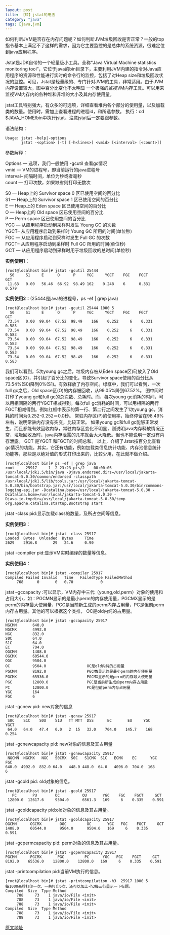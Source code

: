 ```yaml
---
layout: post
title: 【转】jstat的用法
category: "java"
tags: [java,jvm]
---
```

如何判断JVM是否存在内存问题呢？如何判断JVM垃圾回收是否正常？一般的top指令基本上满足不了这样的需求，因为它主要监控的是总体的系统资源，很难定位到java应用程序。

Jstat是JDK自带的一个轻量级小工具。全称“Java Virtual Machine statistics monitoring tool”，它位于java的bin目录下，主要利用JVM内建的指令对Java应用程序的资源和性能进行实时的命令行的监控，包括了对Heap size和垃圾回收状况的监控。可见，Jstat是轻量级的、专门针对JVM的工具，非常适用。由于JVM内存设置较大，图中百分比变化不太明显
一个极强的监视VM内存工具。可以用来监视VM内存内的各种堆和非堆的大小及其内存使用量。

jstat工具特别强大，有众多的可选项，详细查看堆内各个部分的使用量，以及加载类的数量。使用时，需加上查看进程的进程id，和所选参数。
执行：cd $JAVA_HOME/bin中执行jstat，注意jstat后一定要跟参数。

语法结构：

    Usage: jstat -help|-options
           jstat -<option> [-t] [-h<lines>] <vmid> [<interval> [<count>]]

参数解释：

Options — 选项，我们一般使用 -gcutil 查看gc情况  
vmid    — VM的进程号，即当前运行的java进程号  
interval– 间隔时间，单位为秒或者毫秒  
count   — 打印次数，如果缺省则打印无数次  
 
S0  — Heap上的 Survivor space 0 区已使用空间的百分比  
S1  — Heap上的 Survivor space 1 区已使用空间的百分比  
E   — Heap上的 Eden space 区已使用空间的百分比  
O   — Heap上的 Old space 区已使用空间的百分比  
P   — Perm space 区已使用空间的百分比  
YGC — 从应用程序启动到采样时发生 Young GC 的次数  
YGCT– 从应用程序启动到采样时 Young GC 所用的时间(单位秒)  
FGC — 从应用程序启动到采样时发生 Full GC 的次数  
FGCT– 从应用程序启动到采样时 Full GC 所用的时间(单位秒)  
GCT — 从应用程序启动到采样时用于垃圾回收的总时间(单位秒)  

**实例使用1：**

    [root@localhost bin]# jstat -gcutil 25444
      S0     S1     E      O      P     YGC     YGCT    FGC    FGCT     GCT
     11.63   0.00   56.46  66.92  98.49 162    0.248    6      0.331    0.579
 
**实例使用2：**(25444是java的进程号，ps -ef | grep java)

    [root@localhost bin]# jstat -gcutil 25444 1000 5
      S0     S1     E      O      P     YGC     YGCT    FGC    FGCT     GCT
     73.54   0.00  99.04  67.52  98.49    166    0.252     6    0.331    0.583
     73.54   0.00  99.04  67.52  98.49    166    0.252     6    0.331    0.583
     73.54   0.00  99.04  67.52  98.49    166    0.252     6    0.331    0.583
     73.54   0.00  99.04  67.52  98.49    166    0.252     6    0.331    0.583
     73.54   0.00  99.04  67.52  98.49    166    0.252     6    0.331    0.583

我们可以看到，5次young gc之后，垃圾内存被从Eden space区(E)放入了Old space区(O)，并引起了百分比的变化，导致Survivor space使用的百分比从73.54%(S0)降到0%(S1)。有效释放了内存空间。绿框中，我们可以看到，一次full gc之后，Old space区(O)的内存被回收，从99.05%降到67.52%。
图中同时打印了young gc和full gc的总次数、总耗时。而，每次young gc消耗的时间，可以用相间隔的两行YGCT相减得到。每次full gc消耗的时间，可以用相隔的两行FGCT相减得到。例如红框中表示的第一行、第二行之间发生了1次young gc，消耗的时间为0.252-0.252＝0.0秒。
常驻内存区(P)的使用率，始终停留在98.49%左右，说明常驻内存没有突变，比较正常。
如果young gc和full gc能够正常发生，而且都能有效回收内存，常驻内存区变化不明显，则说明java内存释放情况正常，垃圾回收及时，java内存泄露的几率就会大大降低。但也不能说明一定没有内存泄露。
GCT 是YGCT 和FGCT的时间总和。
以上，介绍了Jstat按百分比查看gc情况的功能。其实，它还有功能，例如加载类信息统计功能、内存池信息统计功能等，那些是以绝对值的形式打印出来的，比较少用，在此就不做介绍。

    [root@localhost bin]# ps -ef | grep java
    root     25917     1  2 23:23 pts/2    00:00:05 /usr/local/jdk1.5/bin/java -Djava.endorsed.dirs=/usr/local/jakarta-tomcat-5.0.30/common/endorsed -classpath /usr/local/jdk1.5/lib/tools.jar:/usr/local/jakarta-tomcat-5.0.30/bin/bootstrap.jar:/usr/local/jakarta-tomcat-5.0.30/bin/commons-logging-api.jar -Dcatalina.base=/usr/local/jakarta-tomcat-5.0.30 -Dcatalina.home=/usr/local/jakarta-tomcat-5.0.30 -Djava.io.tmpdir=/usr/local/jakarta-tomcat-5.0.30/temp org.apache.catalina.startup.Bootstrap start

jstat -class pid:显示加载class的数量，及所占空间等信息。 

**实例使用3：**

    [root@localhost bin]# jstat -class 25917
    Loaded  Bytes  Unloaded  Bytes     Time
    2629    2916.8       29   24.6     0.90
 
jstat -compiler pid:显示VM实时编译的数量等信息。  

**实例使用4：**

    [root@localhost bin]# jstat -compiler 25917
    Compiled Failed Invalid   Time   FailedType FailedMethod
         768      0       0   0.70            0
 
jstat –gccapacity :可以显示，VM内存中三代（young,old,perm）对象的使用和占用大小，如：PGCMN显示的是最小perm的内存使用量，PGCMX显示的是perm的内存最大使用量，PGC是当前新生成的perm内存占用量，PC是但前perm内存占用量。其他的可以根据这个类推， OC是old内纯的占用量。
 
    [root@localhost bin]# jstat -gccapacity 25917
    NGCMN       640.0
    NGCMX       4992.0
    NGC         832.0
    S0C         64.0
    S1C         64.0
    EC          704.0
    OGCMN       1408.0
    OGCMX       60544.0
    OGC         9504.0
    OC          9504.0                  OC是old内纯的占用量
    PGCMN       8192.0                  PGCMN显示的是最小perm的内存使用量
    PGCMX       65536.0                 PGCMX显示的是perm的内存最大使用量
    PGC         12800.0                 PGC是当前新生成的perm内存占用量
    PC          12800.0                 PC是但前perm内存占用量
    YGC         164
    FGC         6
 
jstat -gcnew pid: new对象的信息

    [root@localhost bin]# jstat -gcnew 25917
     S0C    S1C    S0U    S1U   TT MTT  DSS      EC       EU     YGC     YGCT
     64.0   64.0   47.4   0.0   2  15   32.0    704.0    145.7    168    0.254
 
jstat -gcnewcapacity pid: new对象的信息及其占用量

    [root@localhost bin]# jstat -gcnewcapacity 25917
     NGCMN  NGCMX   NGC   S0CMX  S0C   S1CMX  S1C   ECMX    EC      YGC   FGC
    640.0  4992.0  832.0 64.0   448.0 448.0  64.0   4096.0  704.0  168     6
 
jstat -gcold pid: old对象的信息。

    [root@localhost bin]# jstat -gcold 25917
       PC       PU        OC          OU       YGC    FGC    FGCT     GCT
     12800.0  12617.6     9504.0      6561.3   169     6    0.335    0.591
 
jstat -gcoldcapacity pid:old对象的信息及其占用量。

    [root@localhost bin]# jstat -gcoldcapacity 25917
    OGCMN      OGCMX        OGC         OC       YGC   FGC    FGCT     GCT
    1408.0     60544.0      9504.0      9504.0   169     6    0.335    0.591
 
jstat -gcpermcapacity pid: perm对象的信息及其占用量。

    [root@localhost bin]# jstat -gcpermcapacity 25917
    PGCMN      PGCMX       PGC         PC      YGC   FGC    FGCT     GCT
    8192.0    65536.0    12800.0    12800.0   169     6    0.335    0.591
 
jstat -printcompilation pid:当前VM执行的信息。

    [root@localhost bin]# jstat -printcompilation -h3  25917 1000 5
    每1000毫秒打印一次，一共打印5次，还可以加上-h3每三行显示一下标题。
    Compiled  Size  Type Method
         788     73    1 java/io/File <init>
         788     73    1 java/io/File <init>
         788     73    1 java/io/File <init>
    Compiled  Size  Type Method
         788     73    1 java/io/File <init>
         788     73    1 java/io/File <init>

<a href="http://www.51testing.com/html/92/77492-203728.html" target="_blank">原文地址</a>